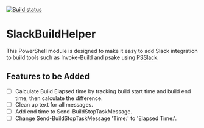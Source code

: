 [![Build status](https://ci.appveyor.com/api/projects/status/jvpx669t481rru39?svg=true)](https://ci.appveyor.com/project/russellds/SlackBuildHelper/branch/master)

# SlackBuildHelper

This PowerShell module is designed to make it easy to add Slack integration to build tools such as Invoke-Build and psake using [PSSlack](https://github.com/RamblingCookieMonster/PSSlack).

## Features to be Added

- [ ] Calculate Build Elapsed time by tracking build start time and build end time, then calculate the difference.
- [ ] Clean up text for all messages.
- [ ] Add end time to Send-BuildStopTaskMessage.
- [ ] Change Send-BuildStopTaskMessage 'Time:' to 'Elapsed Time:'.
